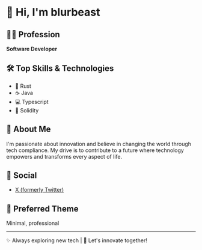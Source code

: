 # 👋 Hi, I'm blurbeast

## 👨‍💻 Profession
**Software Developer**

## 🛠️ Top Skills & Technologies
- 🦀 Rust
- ☕ Java
- 💻 Typescript
- 🔗 Solidity

## 🌟 About Me
I'm passionate about innovation and believe in changing the world through tech compliance. My drive is to contribute to a future where technology empowers and transforms every aspect of life.

## 🔗 Social
- [X (formerly Twitter)](https://x.com/dleexes)

## 🎨 Preferred Theme
Minimal, professional

---

<!-- Badges / Fun Emojis -->
✨ Always exploring new tech | 🚀 Let's innovate together!
